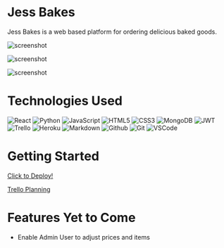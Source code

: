 # Jess Bakes

Jess Bakes is a web based platform for ordering delicious baked goods. 

 
![screenshot](https://i.gyazo.com/51987fc932b9a8900934c7e762f0c18f.png)

![screenshot](https://i.gyazo.com/2578db1d8ade6be3d33b103232ee10ea.png)

![screenshot](https://i.gyazo.com/187bc3c94129636503b641226a1e0533.png)


# Technologies Used

![React](https://img.shields.io/badge/-React-05122A?style=flat&logo=react)
![Python](https://img.shields.io/badge/-Python-05122A?style=flat&logo=python)
![JavaScript](https://img.shields.io/badge/-JavaScript-05122A?style=flat&logo=javascript)
![HTML5](https://img.shields.io/badge/-HTML5-05122A?style=flat&logo=html5)
![CSS3](https://img.shields.io/badge/-CSS-05122A?style=flat&logo=css3)
![MongoDB](https://img.shields.io/badge/-MongoDB-05122A?style=flat&logo=mongodb)
![JWT](https://img.shields.io/badge/-JSON_Web_Tokens-05122A?style=flat&logo=jsonwebtokens)
![Trello](https://img.shields.io/badge/-Trello-05122A?style=flat&logo=trello)
![Heroku](https://img.shields.io/badge/-Heroku-05122A?style=flat&logo=heroku)
![Markdown](https://img.shields.io/badge/-Markdown-05122A?style=flat&logo=markdown)
![Github](https://img.shields.io/badge/-GitHub-05122A?style=flat&logo=github)
![Git](https://img.shields.io/badge/-Git-05122A?style=flat&logo=git)
![VSCode](https://img.shields.io/badge/-VS_Code-05122A?style=flat&logo=visualstudio)


# Getting Started 

[Click to Deploy!](https://savethe-date.herokuapp.com/)

[Trello Planning](https://trello.com/b/5LJQP7jD/jess-bakes)

# Features Yet to Come

- Enable Admin User to adjust prices and items


